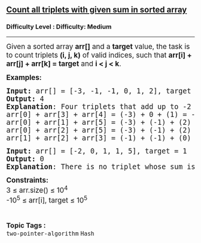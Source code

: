 <h2><a href="https://www.geeksforgeeks.org/problems/count-all-triplets-with-given-sum-in-sorted-array/1">Count all triplets with given sum in sorted array</a></h2><h3>Difficulty Level : Difficulty: Medium</h3><hr><div class="problems_problem_content__Xm_eO"><p dir="ltr"><span style="font-size: 14pt;">Given a sorted array&nbsp;<strong>arr[]</strong> and a <strong>target</strong> value, the task is to count triplets <strong>(i, j, k)</strong> of valid indices, such that <strong>arr[i] + arr[j] + arr[k] = target</strong> and <strong>i &lt; j &lt; k</strong>.</span></p>
<p><span style="font-size: 14pt;"><strong>Examples:</strong></span></p>
<pre><span style="font-size: 14pt;"><strong>Input:</strong> arr[] = [-3, -1, -1, 0, 1, 2], target = -2</span><br><span style="font-size: 14pt;"><strong>Output: </strong>4</span><br><span style="font-size: 14pt;"><strong>Explanation</strong>: Four triplets that add up to -2 are:</span><br><span style="font-size: 14pt;">arr[0] + arr[3] + arr[4] = (-3) + 0 + (1) = -2</span><br><span style="font-size: 14pt;">arr[0] + arr[1] + arr[5] = (-3) + (-1) + (2) = -2</span><br><span style="font-size: 14pt;">arr[0] + arr[2] + arr[5] = (-3) + (-1) + (2) = -2</span><br><span style="font-size: 14pt;">arr[1] + arr[2] + arr[3] = (-1) + (-1) + (0) = -2</span></pre>
<pre><span style="font-size: 14pt;"><strong>Input:</strong> arr[] = [-2, 0, 1, 1, 5], target = 1</span><br><span style="font-size: 14pt;"><strong>Output:</strong> 0</span><br><span style="font-size: 14pt;"><strong>Explanation</strong>: There is no triplet whose sum is equal to 1. </span></pre>
<p><span style="font-size: 14pt;"><strong>Constraints:<br></strong></span><span style="font-size: 14pt;">3 ≤ arr.size() ≤ 10<sup>4<br></sup></span><span style="font-size: 14pt;"><span style="font-family: -apple-system, BlinkMacSystemFont, 'Segoe UI', Roboto, Oxygen, Ubuntu, Cantarell, 'Open Sans', 'Helvetica Neue', sans-serif;">-10</span><sup style="font-family: -apple-system, BlinkMacSystemFont, 'Segoe UI', Roboto, Oxygen, Ubuntu, Cantarell, 'Open Sans', 'Helvetica Neue', sans-serif;">5</sup> ≤ arr[i], target ≤ 10<sup>5</sup></span></p></div><br><p><span style=font-size:18px><strong>Topic Tags : </strong><br><code>two-pointer-algorithm</code>&nbsp;<code>Hash</code>&nbsp;